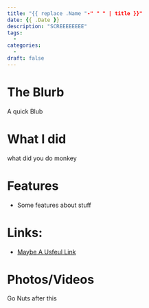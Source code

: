 ```yaml
---
title: "{{ replace .Name "-" " " | title }}"
date: {{ .Date }}
description: "SCREEEEEEEE"
tags:
  - 
categories:
  - 
draft: false
---
```


# The Blurb

A quick Blub 

# What I did
what did you do monkey

# Features
  - Some features about stuff

# Links:
- [Maybe A Usfeul Link](url)

# Photos/Videos
<!--{{< google-photos tbHcgyWN44g9qj216 carousel >}}-->

<end-tldr> <!--Remove this line if you done need a tldr-->

Go Nuts after this

